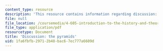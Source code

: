 ```yaml
---
content_type: resource
description: 'This resource contains information regarding discussion: the pyramids.'
file: null
file_location: /coursemedia/4-605-introduction-to-the-history-and-theory-of-architecture-spring-2012/1fa6fbfb29712b48bac67ec777a6609d_MIT4_605S12_rec04.pdf
file_type: application/pdf
resourcetype: Document
title: 'Discussion: the pyramids'
uid: 1fa6fbfb-2971-2b48-bac6-7ec777a6609d
---
```

